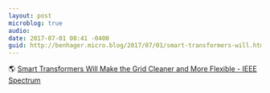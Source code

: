 ```yaml
---
layout: post
microblog: true
audio: 
date: 2017-07-01 08:41 -0400
guid: http://benhager.micro.blog/2017/07/01/smart-transformers-will.html
---
```

🌎 [Smart Transformers Will Make the Grid Cleaner and More Flexible - IEEE Spectrum](http://spectrum.ieee.org/energy/renewables/smart-transformers-will-make-the-grid-cleaner-and-more-flexible)
